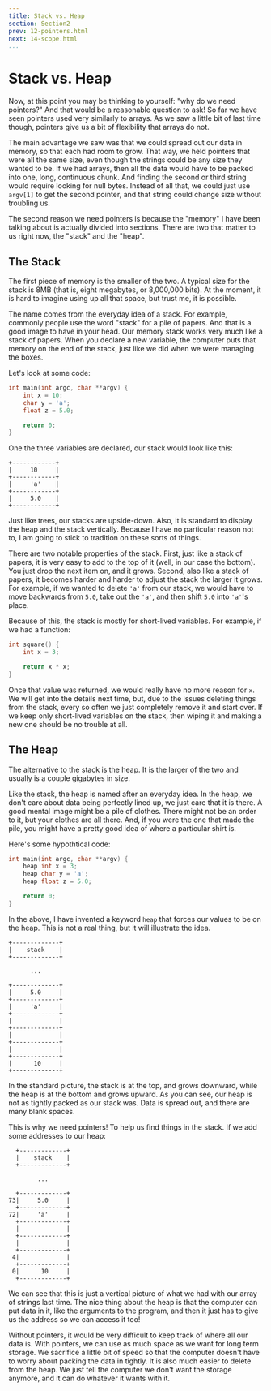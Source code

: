 ```yaml
---
title: Stack vs. Heap
section: Section2
prev: 12-pointers.html
next: 14-scope.html
...
```


# Stack vs. Heap

Now, at this point you may be thinking to yourself: "why do we need pointers?"
And that would be a reasonable question to ask! So far we have seen pointers
used very similarly to arrays. As we saw a little bit of last time though,
pointers give us a bit of flexibility that arrays do not.

The main advantage we saw was that we could spread out our data in memory, so
that each had room to grow. That way, we held pointers that were all the same
size, even though the strings could be any size they wanted to be. If we had
arrays, then all the data would have to be packed into one, long, continuous
chunk. And finding the second or third string would require looking for null
bytes. Instead of all that, we could just use `argv[1]` to get the second
pointer, and that string could change size without troubling us.

The second reason we need pointers is because the "memory" I have been talking
about is actually divided into sections. There are two that matter to us right
now, the "stack" and the "heap".

## The Stack

The first piece of memory is the smaller of the two. A typical size for the
stack is 8MB (that is, eight megabytes, or 8,000,000 bits). At the moment, it is
hard to imagine using up all that space, but trust me, it is possible.

The name comes from the everyday idea of a stack. For example, commonly people
use the word "stack" for a pile of papers. And that is a good image to have in
your head. Our memory stack works very much like a stack of papers. When you
declare a new variable, the computer puts that memory on the end of the stack,
just like we did when we were managing the boxes.

Let's look at some code:

```c
int main(int argc, char **argv) {
    int x = 10;
    char y = 'a';
    float z = 5.0;

    return 0;
}
```

One the three variables are declared, our stack would look like this:

    +------------+
    |     10     |
    +------------+
    |     'a'    |
    +------------+
    |     5.0    |
    +------------+

Just like trees, our stacks are upside-down. Also, it is standard to display
the heap and the stack vertically. Because I have no particular reason not to, I
am going to stick to tradition on these sorts of things.

There are two notable properties of the stack. First, just like a stack of
papers, it is very easy to add to the top of it (well, in our case the bottom).
You just drop the next item on, and it grows. Second, also like a stack of
papers, it becomes harder and harder to adjust the stack the larger it grows.
For example, if we wanted to delete `'a'` from our stack, we would have to move
backwards from `5.0`, take out the `'a'`, and then shift `5.0` into `'a'`'s
place.

Because of this, the stack is mostly for short-lived variables. For example, if
we had a function:

```c
int square() {
    int x = 3;

    return x * x;
}
```

Once that value was returned, we would really have no more reason for `x`. We
will get into the details next time, but, due to the issues deleting things from
the stack, every so often we just completely remove it and start over. If we
keep only short-lived variables on the stack, then wiping it and making a new
one should be no trouble at all.

## The Heap

The alternative to the stack is the heap. It is the larger of the two and
usually is a couple gigabytes in size.

Like the stack, the heap is named after an everyday idea. In the heap, we don't
care about data being perfectly lined up, we just care that it is there. A good
mental image might be a pile of clothes. There might not be an order to it, but
your clothes are all there. And, if you were the one that made the pile, you
might have a pretty good idea of where a particular shirt is.

Here's some hypothtical code:

```c
int main(int argc, char **argv) {
    heap int x = 3;
    heap char y = 'a';
    heap float z = 5.0;

    return 0;
}
```

In the above, I have invented a keyword `heap` that forces our values to be on
the heap. This is not a real thing, but it will illustrate the idea.

    +-------------+
    |    stack    |
    +-------------+

          ...

    +-------------+
    |     5.0     |
    +-------------+
    |     'a'     |
    +-------------+
    |             |
    +-------------+
    |             |
    +-------------+
    |             |
    +-------------+
    |      10     |
    +-------------+

In the standard picture, the stack is at the top, and grows downward, while the
heap is at the bottom and grows upward. As you can see, our heap is not as
tightly packed as our stack was. Data is spread out, and there are many blank
spaces.

This is why we need pointers! To help us find things in the stack. If we add
some addresses to our heap:

      +-------------+ 
      |    stack    | 
      +-------------+ 
                     
            ...       
                     
      +-------------+ 
    73|     5.0     | 
      +-------------+ 
    72|     'a'     | 
      +-------------+ 
      |             | 
      +-------------+ 
      |             | 
      +-------------+ 
     4|             | 
      +-------------+ 
     0|      10     | 
      +-------------+ 

We can see that this is just a vertical picture of what we had with our array of
strings last time. The nice thing about the heap is that the computer can put
data in it, like the arguments to the program, and then it just has to give us
the address so we can access it too!

Without pointers, it would be very difficult to keep track of where all our data
is. With pointers, we can use as much space as we want for long term storage.
We sacrifice a little bit of speed so that the computer doesn't have to worry
about packing the data in tightly. It is also much easier to delete from the
heap. We just tell the computer we don't want the storage anymore, and it can do
whatever it wants with it.
